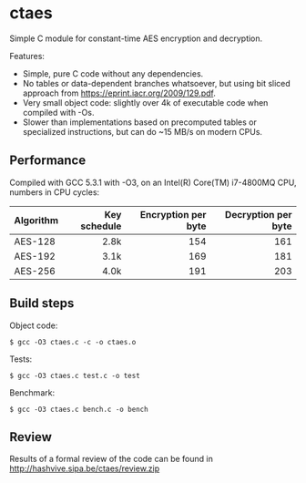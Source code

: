 # ctaes

Simple C module for constant-time AES encryption and decryption.

Features:

- Simple, pure C code without any dependencies.
- No tables or data-dependent branches whatsoever, but using bit sliced approach from https://eprint.iacr.org/2009/129.pdf.
- Very small object code: slightly over 4k of executable code when compiled with -Os.
- Slower than implementations based on precomputed tables or specialized instructions, but can do ~15 MB/s on modern CPUs.

## Performance

Compiled with GCC 5.3.1 with -O3, on an Intel(R) Core(TM) i7-4800MQ CPU, numbers in CPU cycles:

| Algorithm | Key schedule | Encryption per byte | Decryption per byte |
| --------- | -----------: | ------------------: | ------------------: |
| AES-128   |         2.8k |                 154 |                 161 |
| AES-192   |         3.1k |                 169 |                 181 |
| AES-256   |         4.0k |                 191 |                 203 |

## Build steps

Object code:

    $ gcc -O3 ctaes.c -c -o ctaes.o

Tests:

    $ gcc -O3 ctaes.c test.c -o test

Benchmark:

    $ gcc -O3 ctaes.c bench.c -o bench

## Review

Results of a formal review of the code can be found in http://hashvive.sipa.be/ctaes/review.zip
